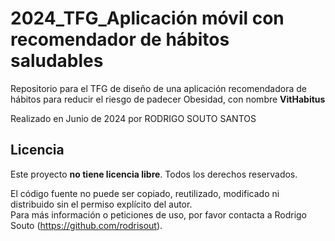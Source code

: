 # 2024_TFG_Aplicación móvil con recomendador de hábitos saludables

Repositorio para el TFG de diseño de una aplicación recomendadora de hábitos para reducir el riesgo de padecer Obesidad, con nombre **VitHabitus**

Realizado en Junio de 2024 por RODRIGO SOUTO SANTOS

## Licencia

Este proyecto **no tiene licencia libre**. Todos los derechos reservados.

El código fuente no puede ser copiado, reutilizado, modificado ni distribuido sin el permiso explícito del autor.  
Para más información o peticiones de uso, por favor contacta a Rodrigo Souto (https://github.com/rodrisout).
